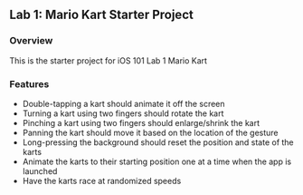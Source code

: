 ## Lab 1: Mario Kart Starter Project

### Overview

This is the starter project for iOS 101 Lab 1 Mario Kart

### Features

- Double-tapping a kart should animate it off the screen
- Turning a kart using two fingers should rotate the kart
- Pinching a kart using two fingers should enlarge/shrink the kart
- Panning the kart should move it based on the location of the gesture
- Long-pressing the background should reset the position and state of the karts
- Animate the karts to their starting position one at a time when the app is launched
- Have the karts race at randomized speeds
